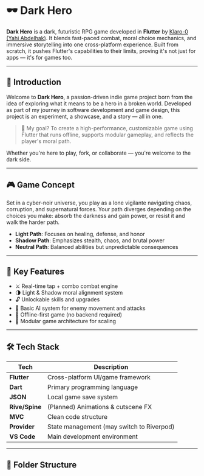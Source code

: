 # 🕶️ Dark Hero

**Dark Hero** is a dark, futuristic RPG game developed in **Flutter** by [Klaro-0 (Yahi Abdelhak)](https://github.com/Klaro-0). It blends fast-paced combat, moral choice mechanics, and immersive storytelling into one cross-platform experience. Built from scratch, it pushes Flutter's capabilities to their limits, proving it's not just for apps — it's for games too.

---

## 🧠 Introduction

Welcome to **Dark Hero**, a passion-driven indie game project born from the idea of exploring what it means to be a hero in a broken world. Developed as part of my journey in software development and game design, this project is an experiment, a showcase, and a story — all in one.

> 🎯 My goal? To create a high-performance, customizable game using Flutter that runs offline, supports modular gameplay, and reflects the player's moral path.

Whether you're here to play, fork, or collaborate — you're welcome to the dark side.

---

## 🎮 Game Concept

Set in a cyber-noir universe, you play as a lone vigilante navigating chaos, corruption, and supernatural forces. Your path diverges depending on the choices you make: absorb the darkness and gain power, or resist it and walk the harder path.

- **Light Path**: Focuses on healing, defense, and honor
- **Shadow Path**: Emphasizes stealth, chaos, and brutal power
- **Neutral Path**: Balanced abilities but unpredictable consequences

---

## 🚀 Key Features

- ⚔️ Real-time tap + combo combat engine  
- 🌗 Light & Shadow moral alignment system  
- 🔓 Unlockable skills and upgrades  
- 🤖 Basic AI system for enemy movement and attacks  
- 📱 Offline-first game (no backend required)  
- 🧩 Modular game architecture for scaling

---

## 🛠️ Tech Stack

| Tech        | Description                             |
|-------------|-----------------------------------------|
| **Flutter** | Cross-platform UI/game framework        |
| **Dart**    | Primary programming language            |
| **JSON**    | Local game save system                  |
| **Rive/Spine** | (Planned) Animations & cutscene FX     |
| **MVC**     | Clean code structure                    |
| **Provider**| State management (may switch to Riverpod)|
| **VS Code** | Main development environment            |

---

## 📁 Folder Structure

